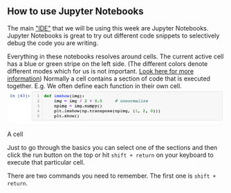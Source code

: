 ## How to use Jupyter Notebooks

The main ["IDE"](https://en.wikipedia.org/wiki/Integrated_development_environment) that we will be using this week are Jupyter Notebooks. Jupyter Notebooks is great to try out different code snippets to selectively debug the code you are writing.

Everything in these notebooks resolves around cells. The current active cell has a blue or green stripe on the left side. (The different colors denote different modes which for us is not important. [Look here for more information](https://medium.com/ibm-data-science-experience/back-to-basics-jupyter-notebooks-dfcdc19c54bc)) Normally a cell contains a section of code that is executed together. E.g. We often define each function in their own cell.
![Example Image of how a cell looks like.](images/ExampleCell.png)



A cell 

Just to go through the basics you can select one of the sections and then click the run button on the top or  hit `shift + return` on your keyboard to execute that particular cell. 


There are two commands you need to remember. The first one is `shift + return`. 